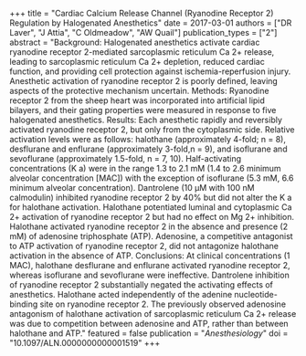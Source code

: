 +++
title = "Cardiac Calcium Release Channel (Ryanodine Receptor 2) Regulation by Halogenated Anesthetics"
date = 2017-03-01
authors = ["DR Laver", "J Attia", "C Oldmeadow", "AW Quail"]
publication_types = ["2"]
abstract = "Background: Halogenated anesthetics activate cardiac ryanodine receptor 2-mediated sarcoplasmic reticulum Ca 2+ release, leading to sarcoplasmic reticulum Ca 2+ depletion, reduced cardiac function, and providing cell protection against ischemia-reperfusion injury. Anesthetic activation of ryanodine receptor 2 is poorly defined, leaving aspects of the protective mechanism uncertain. Methods: Ryanodine receptor 2 from the sheep heart was incorporated into artificial lipid bilayers, and their gating properties were measured in response to five halogenated anesthetics. Results: Each anesthetic rapidly and reversibly activated ryanodine receptor 2, but only from the cytoplasmic side. Relative activation levels were as follows: halothane (approximately 4-fold; n = 8), desflurane and enflurane (approximately 3-fold,n = 9), and isoflurane and sevoflurane (approximately 1.5-fold, n = 7, 10). Half-activating concentrations (K a) were in the range 1.3 to 2.1 mM (1.4 to 2.6 minimum alveolar concentration [MAC]) with the exception of isoflurane (5.3 mM, 6.6 minimum alveolar concentration). Dantrolene (10 μM with 100 nM calmodulin) inhibited ryanodine receptor 2 by 40% but did not alter the K a for halothane activation. Halothane potentiated luminal and cytoplasmic Ca 2+ activation of ryanodine receptor 2 but had no effect on Mg 2+ inhibition. Halothane activated ryanodine receptor 2 in the absence and presence (2 mM) of adenosine triphosphate (ATP). Adenosine, a competitive antagonist to ATP activation of ryanodine receptor 2, did not antagonize halothane activation in the absence of ATP. Conclusions: At clinical concentrations (1 MAC), halothane desflurane and enflurane activated ryanodine receptor 2, whereas isoflurane and sevoflurane were ineffective. Dantrolene inhibition of ryanodine receptor 2 substantially negated the activating effects of anesthetics. Halothane acted independently of the adenine nucleotide-binding site on ryanodine receptor 2. The previously observed adenosine antagonism of halothane activation of sarcoplasmic reticulum Ca 2+ release was due to competition between adenosine and ATP, rather than between halothane and ATP."
featured = false
publication = "*Anesthesiology*"
doi = "10.1097/ALN.0000000000001519"
+++

